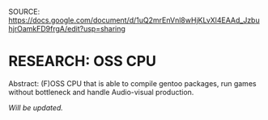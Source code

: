 SOURCE: https://docs.google.com/document/d/1uQ2mrEnVnl8wHjKLvXl4EAAd_JzbuhjrOamkFD9frgA/edit?usp=sharing

# RESEARCH: OSS CPU
Abstract: (F)OSS CPU that is able to compile gentoo packages, run games without bottleneck and handle Audio-visual production.

_Will be updated._
